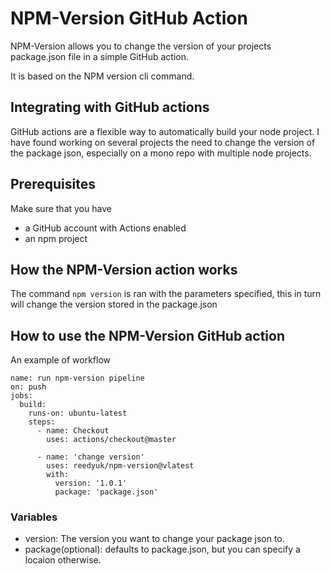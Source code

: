 # NPM-Version GitHub Action  

NPM-Version allows you to change the version of your projects package.json file in a simple GitHub action.

It is based on the NPM version cli command.

## Integrating with GitHub actions

GitHub actions are a flexible way to automatically build your node project.
I have found working on several projects the need to change the version of the package json, especially on a mono repo with multiple node projects.

## Prerequisites

Make sure that you have

* a GitHub account with Actions enabled
* an npm project

## How the NPM-Version action works

The command `npm version` is ran with the parameters specified, this in turn will change the version stored in the package.json


## How to use the NPM-Version GitHub action

An example of workflow

```
name: run npm-version pipeline
on: push
jobs:
  build:
    runs-on: ubuntu-latest
    steps:
      - name: Checkout
        uses: actions/checkout@master
        
      - name: 'change version'
        uses: reedyuk/npm-version@vlatest
        with:
          version: '1.0.1'
          package: 'package.json'
```

### Variables

* version: The version you want to change your package json to.
* package(optional): defaults to package.json, but you can specify a locaion otherwise.

